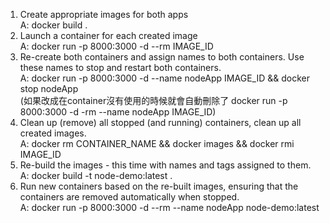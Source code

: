 1) Create appropriate images for both apps  
A:   docker build .  
2) Launch a container for each created image   
A:   docker run -p 8000:3000 -d --rm IMAGE_ID  
3) Re-create both containers and assign names to both containers.
   Use these names to stop and restart both containers.   
A: docker run -p 8000:3000 -d  --name nodeApp IMAGE_ID  && docker stop nodeApp    
  (如果改成在container沒有使用的時候就會自動刪除了 docker run -p 8000:3000 -d -rm --name nodeApp IMAGE_ID)
4) Clean up (remove) all stopped (and running) containers, clean up all created images.  
A: docker rm CONTAINER_NAME && docker images && docker rmi IMAGE_ID    
5) Re-build the images - this time with names and tags assigned to them.
A: docker build -t node-demo:latest .
6) Run new containers based on the re-built images, ensuring that the containers
      are removed automatically when stopped.  
A:  docker run -p 8000:3000 -d --rm --name nodeApp node-demo:latest 

